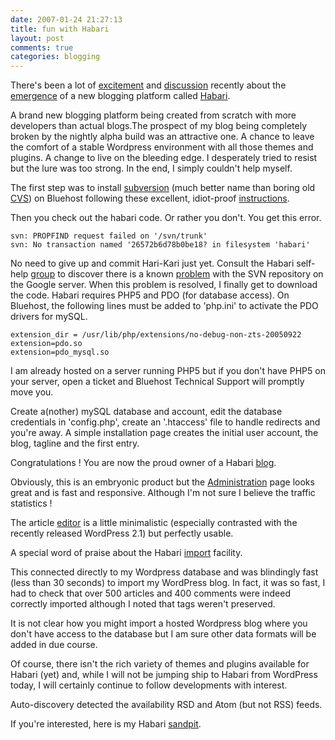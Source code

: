 ```yaml
---
date: 2007-01-24 21:27:13
title: fun with Habari
layout: post
comments: true
categories: blogging
---
```

There's been a lot of
[excitement](http://www.brokenkode.com/archives/habari/) and
[discussion](http://www.bloggingpro.com/archives/2007/01/08/habari-a-new-blogging-tool/)
recently about the
[emergence](http://www.skippy.net/blog/2007/01/09/spread-the-news/) of a
new blogging platform called [Habari](http://code.google.com/p/habari/).

A brand new blogging platform being created from scratch with more
developers than actual blogs.The prospect of my blog being completely
broken by the nightly alpha build was an attractive one. A chance to
leave the comfort of a stable Wordpress environment with all those
themes and plugins. A change to live on the bleeding edge. I desperately
tried to resist but the lure was too strong. In the end, I simply
couldn't help myself.

The first step was to install
[subversion](http://subversion.tigris.org/) (much better name than
boring old
[CVS](http://en.wikipedia.org/wiki/Concurrent_Versions_System)) on
Bluehost following these excellent, idiot-proof
[instructions](http://blog.matharvard.com/2006/11/16/installing-subversion).

Then you check out the habari code. Or rather you don't. You get this
error.

    svn: PROPFIND request failed on '/svn/trunk'
    svn: No transaction named '26572b6d78b0be18? in filesystem 'habari'

No need to give up and commit Hari-Kari just yet. Consult the Habari
self-help [group](http://groups.google.com/group/habari-users/topics) to
discover there is a known
[problem](http://groups.google.com/group/habari-users/browse_frm/thread/6a6e87237e9201a0/00532b95a7212ee1#00532b95a7212ee1)
with the SVN repository on the Google server. When this problem is
resolved, I finally get to download the code.
Habari requires PHP5 and PDO (for database access). On Bluehost, the
following lines must be added to 'php.ini' to activate the PDO drivers
for mySQL.

    extension_dir = /usr/lib/php/extensions/no-debug-non-zts-20050922
    extension=pdo.so
    extension=pdo_mysql.so

I am already hosted on a server running PHP5 but if you don't have PHP5
on your server, open a ticket and Bluehost Technical Support will
promptly move you.

Create a(nother) mySQL database and account, edit the database
credentials in 'config.php', create an '.htaccess' file to handle
redirects and you're away. A simple installation page creates the
initial user account, the blog, tagline and the first entry.

Congratulations ! You are now the proud owner of a Habari
[blog](http://flickr.com/photos/70276096@N00/368029092/).

Obviously, this is an embryonic product but the
[Administration](http://flickr.com/photos/70276096@N00/368029093/in/photostream/)
page looks great and is fast and responsive. Although I'm not sure I
believe the traffic statistics !

The article
[editor](http://flickr.com/photos/70276096@N00/368029099/in/photostream/)
is a little minimalistic (especially contrasted with the recently
released WordPress 2.1) but perfectly usable.

A special word of praise about the Habari
[import](http://flickr.com/photos/70276096@N00/368029095/in/photostream/)
facility.

This connected directly to my Wordpress database and was blindingly fast
(less than 30 seconds) to import my WordPress blog. In fact, it was so
fast, I had to check that over 500 articles and 400 comments were indeed
correctly imported although I noted that tags weren't preserved.

It is not clear how you might import a hosted Wordpress blog where you
don't have access to the database but I am sure other data formats will
be added in due course.

Of course, there isn't the rich variety of themes and plugins available
for Habari (yet) and, while I will not be jumping ship to Habari from
WordPress today, I will certainly continue to follow developments with
interest.

Auto-discovery detected the availability RSD and Atom (but not RSS)
feeds.

If you're interested, here is my Habari
[sandpit](http://www.nbrightside.com/habari/).
